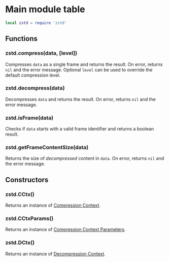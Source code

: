Main module table
=================

```Lua
local zstd = require 'zstd'
```


Functions
---------

### zstd.compress(data, [level])
Compresses `data` as a single frame and returns the result. On error, returns `nil` and the error message. Optional `level` can be used to override the default compression level.

### zstd.decompress(data)
Decompresses `data` and returns the result. On error, returns `nil` and the error message.

### zstd.isFrame(data)
Checks if `data` starts with a valid frame identifier and returns a boolean result.

### zstd.getFrameContentSize(data)
Returns the size of _decompressed_ content in `data`. On error, returns `nil` and the error message.


Constructors
------------

### zstd.CCtx()
Returns an instance of [Compression Context].

### zstd.CCtxParams()
Returns an instance of [Compression Context Parameters].

### zstd.DCtx()
Returns an instance of [Decompression Context].


[Compression Context]: cctx.md
[Compression Context Parameters]: cctxparams.md
[Decompression Context]: dctx.md
